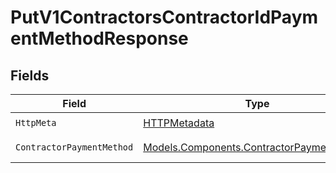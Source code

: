 # PutV1ContractorsContractorIdPaymentMethodResponse


## Fields

| Field                                                                                           | Type                                                                                            | Required                                                                                        | Description                                                                                     |
| ----------------------------------------------------------------------------------------------- | ----------------------------------------------------------------------------------------------- | ----------------------------------------------------------------------------------------------- | ----------------------------------------------------------------------------------------------- |
| `HttpMeta`                                                                                      | [HTTPMetadata](../../Models/Components/HTTPMetadata.md)                                         | :heavy_check_mark:                                                                              | N/A                                                                                             |
| `ContractorPaymentMethod`                                                                       | [Models.Components.ContractorPaymentMethod](../../Models/Components/ContractorPaymentMethod.md) | :heavy_minus_sign:                                                                              | Example response                                                                                |